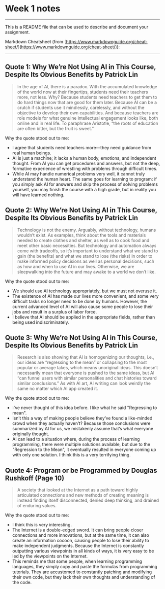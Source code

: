 # Week 1 notes

---

This is a README file that can be used to describe and document your assignment.

Markdown Cheatsheet (from [https://www.markdownguide.org/cheat-sheet/](https://www.markdownguide.org/cheat-sheet/)):

---

## Quote 1: Why We’re Not Using AI in This Course, Despite Its Obvious Benefits by Patrick Lin

> In the age of AI, there is a paradox. With the accumulated knowledge of the world now at their fingertips, students need their teachers more, not less. Why? Because students need teachers to get them to do hard things now that are good for them later. Because AI can be a crutch if students use it mindlessly, carelessly, and without the objective to develop their own capabilities. And because teachers are role models for what genuine intellectual engagement looks like, both online and in real life. To paraphrase Aristotle, “the roots of education are often bitter, but the fruit is sweet.”

Why the quote stood out to me:
- I agree that students need teachers more—they need guidance from real human beings.
- AI is just a machine; it lacks a human body, emotions, and independent thought. From AI you can get procedures and answers, but not the deep, formative experience of wrestling with problems through difficult times.
- While AI may handle numerical problems very well, it cannot truly understand the human heart. The same goes for learning to program: if you simply ask AI for answers and skip the process of solving problems yourself, you may finish the course with a high grade, but in reality you will have learned nothing.


## Quote 2: Why We’re Not Using AI in This Course, Despite Its Obvious Benefits by Patrick Lin

> Technology is not the enemy. Arguably, without technology, humans wouldn’t exist. As examples, think about the tools and materials needed to create clothes and shelter, as well as to cook food and meet other basic necessities. But technology and automation always come with tradeoffs, so it’s important to understand what we stand to gain (the benefits) and what we stand to lose (the risks) in order to make informed policy decisions as well as personal decisions, such as how and when to use AI in our lives. Otherwise, we are sleepwalking into the future and may awake to a world we don’t like.

Why the quote stood out to me:
- We should use AI technology appropriately, but we must not overuse it. 
- The existence of AI has made our lives more convenient, and some very difficult tasks no longer need to be done by humans. However, the current advanced level of AI will also cause some people to lose their jobs and result in a surplus of labor force. 
- I believe that AI should be applied in the appropriate fields, rather than being used indiscriminately.

## Quote 3: Why We’re Not Using AI in This Course, Despite Its Obvious Benefits by Patrick Lin

> Research is also showing that AI is homogenizing our thoughts, i.e., our ideas are “regressing to the mean” or collapsing to the most popular or average takes, which means unoriginal ideas. This doesn’t necessarily mean that everyone is pushed to the same ideas, but AI “can funnel users with similar personalities and chat histories toward similar conclusions.” As with AI art, AI writing can look weirdly the same no matter which AI app created it.

Why the quote stood out to me:
- I've never thought of this idea before. I like what he said "Regressing to mean". 
- Isn’t this a way of making people believe they’ve found a like-minded crowd when they actually haven’t? Because those conclusions were summarized by AI for us, we mistakenly assume that’s what everyone originally thought.
- AI can lead to a situation where, during the process of learning programming, there were multiple solutions available, but due to the "Regression to the Mean", it eventually resulted in everyone coming up with only one solution. I think this is a very terrifying thing.

## Quote 4: Program or be Programmed by Douglas Rushkoff (Page 10)

> A society that looked at the Internet as a path toward highly articulated connections and new methods of creating meaning is instead finding itself disconnected, denied deep thinking, and drained of enduring values. 

Why the quote stood out to me:
- I think this is very interesting. 
- The Internet is a double-edged sword. It can bring people closer connections and more innovations, but at the same time, it can also create an information cocoon, causing people to lose their ability to make independent judgments. Because the Internet is constantly outputting various viewpoints in all kinds of ways, it is very easy to be led by the viewpoints on the Internet.
- This reminds me that some people, when learning programming languages, they simply copy and paste the formulas from programming tutorials. They are accustomed to constantly patching and modifying their own code, but they lack their own thoughts and understanding of the code.
